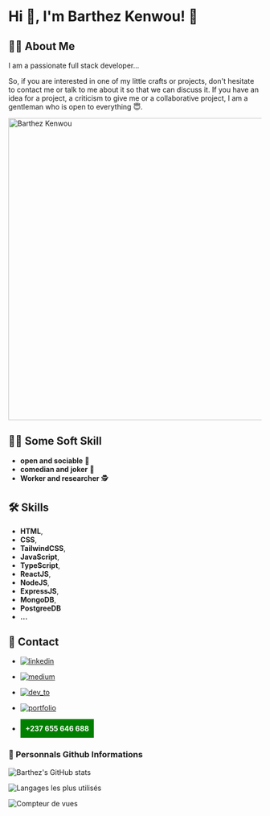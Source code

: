 
# Hi 👋, I'm Barthez Kenwou! 🤞

## 🧑‍💻 About Me

I am a passionate full stack developer...

So, if you are interested in one of my little crafts or projects, don't hesitate to contact me or talk to me about it so that we can discuss it. If you have an idea for a project, a criticism to give me or a collaborative project, I am a gentleman who is open to everything 😇.

<!-- ![Barthez Kenwou](assets/profile.JPG) -->
<img src="assets/profile.JPG" alt="Barthez Kenwou" width="600" height="600" style="object-fit: cover;object-position: center;">

## 👨‍🦱 Some Soft Skill

- **open and sociable** 🤝
- **comedian and joker** 👀
- **Worker and researcher** 🕵️

## 🛠 Skills

- **HTML**,
- **CSS**,
- **TailwindCSS**,
- **JavaScript**,
- **TypeScript**,
- **ReactJS**,
- **NodeJS**,
- **ExpressJS**,
- **MongoDB**,
- **PostgreeDB**
- **...**

## 🔗 Contact

- [![linkedin](https://img.shields.io/badge/linkedin-0A66C2?style=for-the-badge&logo=linkedin&logoColor=white)](https://www.linkedin.com/in/barthez-kenwou/)

- [![medium](https://img.shields.io/badge/medium-131338?style=for-the-badge&logo=medium&logoColor=white)](https://medium.com/@barthezkenwou)

- [![dev_to](https://img.shields.io/badge/dev_to-404047?style=for-the-badge&logo=dev-io&logoColor=dark)](https://dev.to/barthez_kenwou)

- [![portfolio](https://img.shields.io/badge/barthez_portfolio-000?style=for-the-badge&logo=ko-fi&logoColor=white)](https://katherineoelsner.com/)

- <p style="font-weight: bold; padding: 10px; background: green; width: fit-content; color: white;">+237 655 646 688</p>

### 🙈 Personnals Github Informations

<!-- ![Nombre de dépôts](https://img.shields.io/badge/Repositories-25-blue) -->

![Barthez's GitHub stats](https://github-readme-stats.vercel.app/api?username=01Barthez&show_icons=true&theme=radical)

![Langages les plus utilisés](https://github-readme-stats.vercel.app/api/top-langs/?username=01Barthez&layout=compact)

![Compteur de vues](https://komarev.com/ghpvc/?username=01Barthez&color=yellow)
